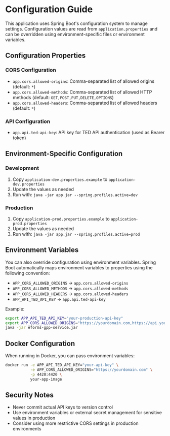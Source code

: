 # Configuration Guide

This application uses Spring Boot's configuration system to manage settings. Configuration values are read from `application.properties` and can be overridden using environment-specific files or environment variables.

## Configuration Properties

### CORS Configuration

-   `app.cors.allowed-origins`: Comma-separated list of allowed origins (default: `*`)
-   `app.cors.allowed-methods`: Comma-separated list of allowed HTTP methods (default: `GET,POST,PUT,DELETE,OPTIONS`)
-   `app.cors.allowed-headers`: Comma-separated list of allowed headers (default: `*`)

### API Configuration

-   `app.api.ted-api-key`: API key for TED API authentication (used as Bearer token)

## Environment-Specific Configuration

### Development

1. Copy `application-dev.properties.example` to `application-dev.properties`
2. Update the values as needed
3. Run with: `java -jar app.jar --spring.profiles.active=dev`

### Production

1. Copy `application-prod.properties.example` to `application-prod.properties`
2. Update the values as needed
3. Run with: `java -jar app.jar --spring.profiles.active=prod`

## Environment Variables

You can also override configuration using environment variables. Spring Boot automatically maps environment variables to properties using the following convention:

-   `APP_CORS_ALLOWED_ORIGINS` → `app.cors.allowed-origins`
-   `APP_CORS_ALLOWED_METHODS` → `app.cors.allowed-methods`
-   `APP_CORS_ALLOWED_HEADERS` → `app.cors.allowed-headers`
-   `APP_API_TED_API_KEY` → `app.api.ted-api-key`

Example:

```bash
export APP_API_TED_API_KEY="your-production-api-key"
export APP_CORS_ALLOWED_ORIGINS="https://yourdomain.com,https://api.yourdomain.com"
java -jar eforms-gpp-service.jar
```

## Docker Configuration

When running in Docker, you can pass environment variables:

```bash
docker run -e APP_API_TED_API_KEY="your-api-key" \
           -e APP_CORS_ALLOWED_ORIGINS="https://yourdomain.com" \
           -p 4420:4420 \
           your-app-image
```

## Security Notes

-   Never commit actual API keys to version control
-   Use environment variables or external secret management for sensitive values in production
-   Consider using more restrictive CORS settings in production environments
